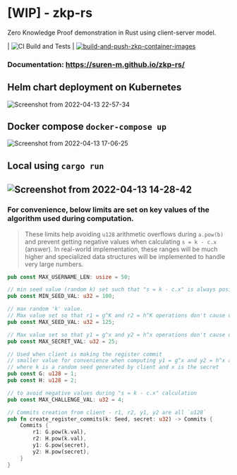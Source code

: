# [WIP] - zkp-rs
Zero Knowledge Proof demonstration in Rust using client-server model. 

<!-- | CI Build and Tests |
| --------------- | -->
| ![CI Build and Tests](https://github.com/suren-m/zkp-rs/actions/workflows/pr-checks.yml/badge.svg) | 
[![build-and-push-zkp-container-images](https://github.com/suren-m/zkp-rs/actions/workflows/build-and-publish-images.yml/badge.svg?branch=main)](https://github.com/suren-m/zkp-rs/actions/workflows/build-and-publish-images.yml)

### Documentation: https://suren-m.github.io/zkp-rs/

## Helm chart deployment on Kubernetes

![Screenshot from 2022-04-13 22-57-34](https://user-images.githubusercontent.com/3830633/163277722-e2c6d3de-87a9-4f7d-b93f-461a44556aa1.png)

## Docker compose `docker-compose up`

![Screenshot from 2022-04-13 17-06-25](https://user-images.githubusercontent.com/3830633/163223184-3f8ff998-e56b-407c-87ba-67fb2b9ec8f5.png)

## Local using `cargo run`

![Screenshot from 2022-04-13 14-28-42](https://user-images.githubusercontent.com/3830633/163191624-f13b8984-8cb9-457b-b5a7-55488b5f3737.png)
---

### For convenience, below limits are set on key values of the algorithm used during computation.

> These limits help avoiding `u128` arithmetic overflows during `a.pow(b)` and prevent getting negative values when calculating `s = k - c.x` (answer). In real-world implementation, these ranges will be much higher and specialized data structures will be implemented to handle very large numbers.

```rust
pub const MAX_USERNAME_LEN: usize = 50;

// min seed value (random k) set such that "s = k - c.x" is always positive.
pub const MIN_SEED_VAL: u32 = 100;

// max random 'k' value.
// Max value set so that r1 = g^K and r2 = h^K operations don't cause overflows
pub const MAX_SEED_VAL: u32 = 125;

// Max value set so that y1 = g^x and y2 = h^x operations don't cause overflows
pub const MAX_SECRET_VAL: u32 = 25;

// Used when client is making the register commit
// smaller value for convenience when computing y1 = g^x and y2 = h^x as well as r1 = g^k, r2 = h^k
// where k is a random seed generated by client and x is the secret
pub const G: u128 = 1;
pub const H: u128 = 2;

// to avoid negative values during "s = k - c.x" calculation
pub const MAX_CHALLENGE_VAL: u32 = 4;

// Commits creation from client - r1, r2, y1, y2 are all `u128`
pub fn create_register_commits(k: Seed, secret: u32) -> Commits {
    Commits {
        r1: G.pow(k.val),
        r2: H.pow(k.val),
        y1: G.pow(secret),
        y2: H.pow(secret),
    }
}
```


